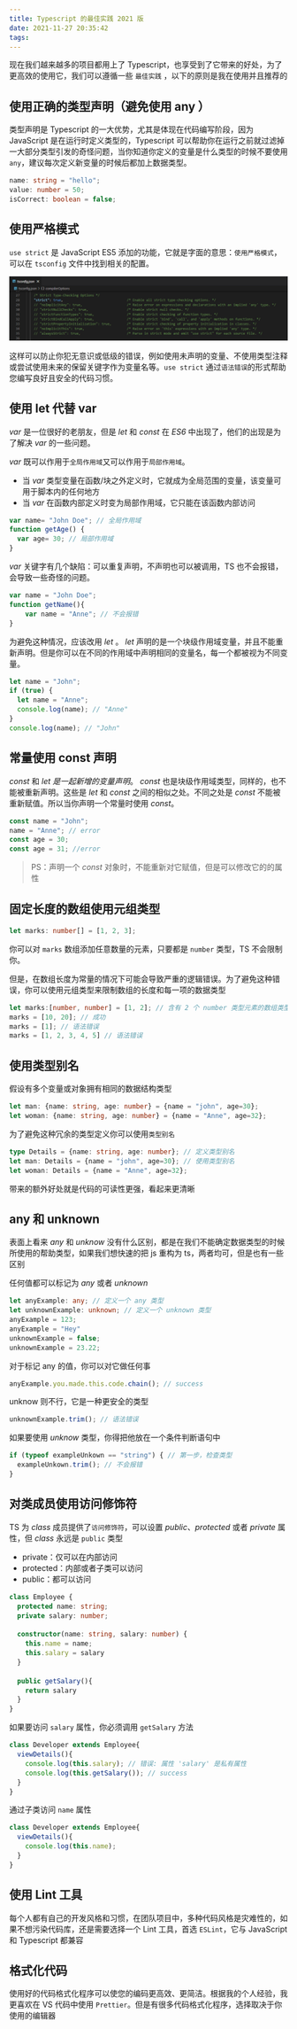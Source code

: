 ```yaml
---
title: Typescript 的最佳实践 2021 版
date: 2021-11-27 20:35:42
tags:
---
```


现在我们越来越多的项目都用上了 Typescript，也享受到了它带来的好处，为了更高效的使用它，我们可以遵循一些 `最佳实践`  ，以下的原则是我在使用并且推荐的

## 使用正确的类型声明（避免使用 any ）

类型声明是 Typescript 的一大优势，尤其是体现在代码编写阶段，因为 JavaScript 是在运行时定义类型的，Typescript 可以帮助你在运行之前就过滤掉一大部分类型引发的奇怪问题，当你知道你定义的变量是什么类型的时候不要使用 `any`，建议每次定义新变量的时候后都加上数据类型。

```typescript
name: string = "hello";
value: number = 50;
isCorrect: boolean = false;
```

## 使用严格模式

`use strict` 是 JavaScript ES5 添加的功能，它就是字面的意思：`使用严格模式`，可以在 `tsconfig` 文件中找到相关的配置。

![Untitled](/images/typescript-best-practices-2021/1.png)

这样可以防止你犯无意识或低级的错误，例如使用未声明的变量、不使用类型注释或尝试使用未来的保留关键字作为变量名等。`use strict` 通过`语法错误`的形式帮助您编写良好且安全的代码习惯。

## 使用 let 代替 var

*var* 是一位很好的老朋友，但是 *let* 和 *const* 在 *ES6* 中出现了，他们的出现是为了解决 *var* 的一些问题。

*var* 既可以作用于`全局作用域`又可以作用于`局部作用域`。

- 当 *var* 类型变量在函数/块之外定义时，它就成为全局范围的变量，该变量可用于脚本内的任何地方
- 当 *var* 在函数内部定义时变为局部作用域，它只能在该函数内部访问

```typescript
var name= "John Doe"; // 全局作用域
function getAge() {
  var age= 30; // 局部作用域
}
```

*var* 关键字有几个缺陷：可以重复声明，不声明也可以被调用，TS 也不会报错，会导致一些奇怪的问题。

```typescript
var name = "John Doe";
function getName(){
    var name = "Anne"; // 不会报错
}
```

为避免这种情况，应该改用 *let* 。 *let* 声明的是一个块级作用域变量，并且不能重新声明。但是你可以在不同的作用域中声明相同的变量名，每一个都被视为不同变量。

```typescript
let name = "John";
if (true) {
  let name = "Anne";
  console.log(name); // "Anne"
}
console.log(name); // "John"
```

## 常量使用 **const 声明**

*const* 和 *let 是一起新增的变量声明*。 *const* 也是块级作用域类型，同样的，也不能被重新声明。这些是 *let* 和 *const* 之间的相似之处。不同之处是 *const* 不能被重新赋值。所以当你声明一个常量时使用 *const*。

```typescript
const name = "John";
name = "Anne"; // error
const age = 30;
const age = 31; //error
```

> PS：声明一个 *const* 对象时，不能重新对它赋值，但是可以修改它的的属性

## 固定长度的数组使用元组类型

```typescript
let marks: number[] = [1, 2, 3];
```

你可以对 `marks` 数组添加任意数量的元素，只要都是 `number` 类型，TS 不会限制你。

但是，在数组长度为常量的情况下可能会导致严重的逻辑错误。为了避免这种错误，你可以使用元组类型来限制数组的长度和每一项的数据类型

```typescript
let marks:[number, number] = [1, 2]; // 含有 2 个 number 类型元素的数组类型
marks = [10, 20]; // 成功
marks = [1]; // 语法错误
marks = [1, 2, 3, 4, 5] // 语法错误
```

## 使用类型别名

假设有多个变量或对象拥有相同的数据结构类型

```typescript
let man: {name: string, age: number} = {name = "john", age=30};
let woman: {name: string, age: number} = {name = "Anne", age=32};
```

为了避免这种冗余的类型定义你可以使用`类型别名`

```typescript
type Details = {name: string, age: number}; // 定义类型别名
let man: Details = {name = "john", age=30}; // 使用类型别名
let woman: Details = {name = "Anne", age=32};
```

带来的额外好处就是代码的可读性更强，看起来更清晰

## any 和 unknown

表面上看来 *any*  和 *unknow* 没有什么区别，都是在我们不能确定数据类型的时候所使用的帮助类型，如果我们想快速的把 js 重构为 ts，两者均可，但是也有一些区别

任何值都可以标记为 *any*  或者 *unknown*

```typescript
let anyExample: any; // 定义一个 any 类型
let unknownExample: unknown; // 定义一个 unknown 类型
anyExample = 123; 
anyExample = "Hey"
unknownExample = false;
unknownExample = 23.22;
```

对于标记 any 的值，你可以对它做任何事

```typescript
anyExample.you.made.this.code.chain(); // success
```

unknow 则不行，它是一种更安全的类型

```typescript
unknownExample.trim(); // 语法错误
```

如果要使用 *unknow* 类型，你得把他放在一个条件判断语句中

```typescript
if (typeof exampleUnkown == "string") { // 第一步，检查类型
  exampleUnkown.trim(); // 不会报错
}
```

## 对类成员使用访问修饰符

TS 为 *class* 成员提供了`访问修饰符`，可以设置 *public*、*protected* 或者 *private* 属性，但 *class* 永远是 `public` 类型

- private：仅可以在内部访问
- protected：内部或者子类可以访问
- public：都可以访问

```typescript
class Employee {
  protected name: string;
  private salary: number;
  
  constructor(name: string, salary: number) {
    this.name = name;
    this.salary = salary
  }

  public getSalary(){
    return salary
  }
}
```

如果要访问 `salary` 属性，你必须调用 `getSalary` 方法

```typescript
class Developer extends Employee{
  viewDetails(){
    console.log(this.salary); // 错误: 属性 'salary' 是私有属性
    console.log(this.getSalary()); // success
  }
}
```

通过子类访问 `name` 属性

```typescript
class Developer extends Employee{
  viewDetails(){
    console.log(this.name);
  }
}
```

## 使用 Lint 工具

每个人都有自己的开发风格和习惯，在团队项目中，多种代码风格是灾难性的，如果不想污染代码库，还是需要选择一个 Lint 工具，首选 `ESLint`，它与 JavaScript 和 Typescript 都兼容

## 格式化代码

使用好的代码格式化程序可以使您的编码更高效、更简洁。根据我的个人经验，我更喜欢在 VS 代码中使用 `Prettier`。但是有很多代码格式化程序，选择取决于你使用的编辑器